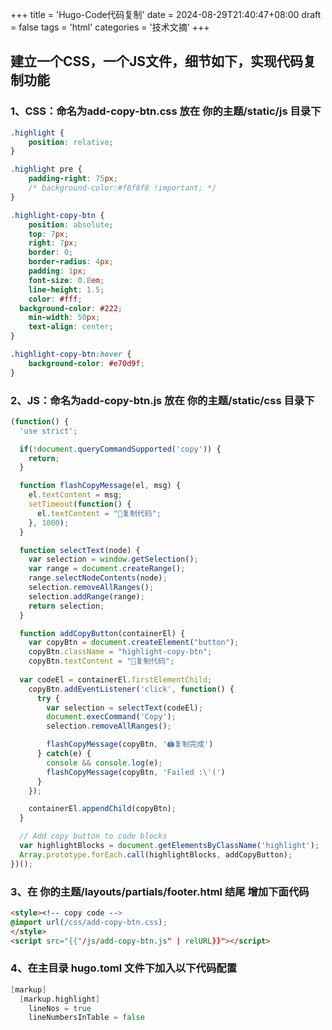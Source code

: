 +++
title = 'Hugo-Code代码复制'
date = 2024-08-29T21:40:47+08:00
draft = false
tags = 'html'
categories = '技术文摘'
+++


## 建立一个CSS，一个JS文件，细节如下，实现代码复制功能
### 1、CSS：命名为add-copy-btn.css 放在 你的主题/static/js 目录下
``` css 
.highlight {
    position: relative;
}

.highlight pre {
    padding-right: 75px;
    /* background-color:#f8f8f8 !important; */
}

.highlight-copy-btn {
    position: absolute;
    top: 7px;
    right: 7px;
    border: 0;
    border-radius: 4px;
    padding: 1px;
    font-size: 0.8em;
    line-height: 1.5;
    color: #fff;
  background-color: #222; 
    min-width: 50px;
    text-align: center;
}

.highlight-copy-btn:hover {
    background-color: #e70d9f;
}
```
### 2、JS：命名为add-copy-btn.js 放在 你的主题/static/css 目录下
``` js 
(function() {
  'use strict';

  if(!document.queryCommandSupported('copy')) {
    return;
  }

  function flashCopyMessage(el, msg) {
    el.textContent = msg;
    setTimeout(function() {
      el.textContent = "📝复制代码";
    }, 1000);
  }

  function selectText(node) {
    var selection = window.getSelection();
    var range = document.createRange();
    range.selectNodeContents(node);
    selection.removeAllRanges();
    selection.addRange(range);
    return selection;
  }

  function addCopyButton(containerEl) {
    var copyBtn = document.createElement("button");
    copyBtn.className = "highlight-copy-btn";
    copyBtn.textContent = "📝复制代码";
   
  var codeEl = containerEl.firstElementChild;
    copyBtn.addEventListener('click', function() {
      try {
        var selection = selectText(codeEl);
        document.execCommand('Copy');
        selection.removeAllRanges();

        flashCopyMessage(copyBtn, '🖨复制完成')
      } catch(e) {
        console && console.log(e);
        flashCopyMessage(copyBtn, 'Failed :\'(')
      }
    });

    containerEl.appendChild(copyBtn);
  }

  // Add copy button to code blocks
  var highlightBlocks = document.getElementsByClassName('highlight');
  Array.prototype.forEach.call(highlightBlocks, addCopyButton);
})();
```
### 3、在 你的主题/layouts/partials/footer.html 结尾 增加下面代码
``` html
<style><!-- copy code -->
@import url(/css/add-copy-btn.css);
</style>
<script src="{{"/js/add-copy-btn.js" | relURL}}"></script>
```
### 4、在主目录 hugo.toml 文件下加入以下代码配置
``` go
[markup]
  [markup.highlight]
    lineNos = true
    lineNumbersInTable = false
 ```







